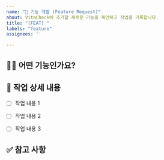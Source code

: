 ```yaml
---
name: "🚀 기능 개발 (Feature Request)"
about: VitaCheck에 추가할 새로운 기능을 제안하고 작업을 기록합니다.
title: "[FEAT] "
labels: "feature"
assignees: ''

---
```

## 🤷‍♂️ 어떤 기능인가요?

## 📝 작업 상세 내용
- [ ] 작업 내용 1
- [ ] 작업 내용 2
- [ ] 작업 내용 3


## ✅ 참고 사항